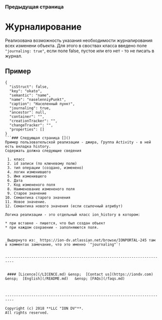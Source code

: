 ### Предыдущая страница []()
# Журналирование

Реализована возможность указания необходимости журналирования всех изменени объекта.
Для этого в своствах класса введено поле `"journaling: true"`, если поле false, пустое или его нет - то не писать в журнал.

## Пример

```
{
  "isStruct": false,
  "key": "okato",
  "semantic": "name",
  "name": "naselenniyPunkt",
  "caption": "Населенный пункт",
  "journaling": true,
  "ancestor": null,
  "container": "",
  "creationTracker": "",
  "changeTracker": "",
  "properties": []
}
```### Следующая страница []()
Пример пользовательской реализации - джира, Группа Activity - в ней есть вкладка history.  
Содержать должна следующие сведения

 1. класс
 2. id записи (по ключевому полю)
 3. тип операции (создано, изменено)
 4. логин изменившего
 5. Имя изменившего
 6. Дата
 7. Код измененого поля
 8. Наименование измененого поля 
 9. Старое значение 
10. Семантика старого значения
11. Новое значение. 
12. Семантика нового значения (если ссылочный атрибут)

Логика реализации - это отдельный класс ion_history в котором:

* при вставке - пишется, что был создан объект
* при каждом сохраении - заполняюются поля.


_Выдернуто из:_ https://ion-dv.atlassian.net/browse/IONPORTAL-245 там в комментах замечание, что это именно `"journaling"`!


--------------------------------------------------------------------------  


 #### [Licence](/LICENCE.md) &ensp;  [Contact us](https://iondv.com) &ensp;  [English](/README.md)   &ensp; [FAQs](/faqs.md)          



--------------------------------------------------------------------------  

Copyright (c) 2018 **LLC "ION DV"**.
All rights reserved. 